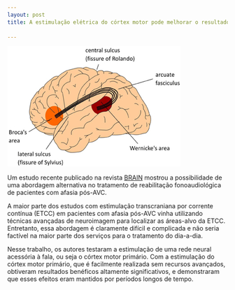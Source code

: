 ```yaml
---
layout: post
title: A estimulação elétrica do córtex motor pode melhorar o resultado do tratamento da afasia pós-AVC 

---
```

![](/images/afsia.jpg)

Um estudo recente publicado na revista [BRAIN](https://academic.oup.com/brain/article/139/4/1152/2464226) mostrou a possibilidade de uma abordagem alternativa no tratamento de reabilitação fonoaudiológica de pacientes com afasia pós-AVC. 

A maior parte dos estudos com estimulação transcraniana por corrente contínua (ETCC) em pacientes com afasia pós-AVC  vinha utilizando técnicas avançadas de neuroimagem para localizar as áreas-alvo da ETCC. Entretanto, essa abordagem é claramente difícil e complicada e não seria factível na maior parte dos serviços para o tratamento do dia-a-dia. 

Nesse trabalho, os autores testaram a estimulação de uma rede neural acessória à fala, ou seja o córtex motor primário. Com a estimulação do córtex motor primário, que é facilmente realizada sem recursos avançados, obtiveram resultados benéficos altamente significativos, e demonstraram  que esses efeitos eram mantidos por períodos longos de tempo.
